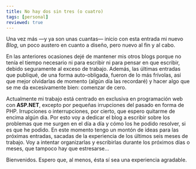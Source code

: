 ```yaml
---
title: No hay dos sin tres (o cuatro)
tags: [personal]
reviewed: true
---
```

Una vez más —y ya son unas cuantas— inicio con esta entrada mi nuevo _Blog_, un poco austero en cuanto a diseño, pero nuevo al fin y al cabo.

En las anteriores ocasiones dejé de mantener mis otros blogs porque no tenía el tiempo necesario ni para escribir ni para pensar en que escribir, debido seguramente al exceso de trabajo. Además, las últimas entradas que publiqué, de una forma auto-obligada, fueron de lo más frívolas, así que mejor olvidarlas de momento (algún día las recordaré) y hacer algo que se me da excesivamente bien: comenzar de cero.

Actualmente mi trabajo está centrado en exclusiva en programación web con **ASP.NET**, excepto por pequeñas irrupciones del pasado en forma de PHP. Irrupciones o interrupciones, por cierto, que espero quitarme de encima algún dia. Por esto voy a dedicar el blog a escribir sobre los problemas que me surgen en el día a día y cómo los he podido resolver, si es que he podido. En este momento tengo un montón de ideas para las próximas entradas, sacadas de la experiencia de los últimos seis meses de trabajo. Voy a intentar organizarlas y escribirlas durante los próximos días o meses, que tampoco hay que estresarse…

Bienvenidos. Espero que, al menos, ésta sí sea una experiencia agradable.
